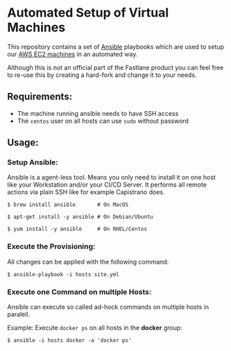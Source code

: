 # Automated Setup of Virtual Machines

This repository contains a set of [Ansible][ansible] playbooks which are used to setup our [AWS EC2 machines][wiki-aws] in an automated way.

Although this is not an official part of the Fastlane product you can feel free to re-use this by creating a hard-fork and change it to your needs.

## Requirements:

* The machine running ansible needs to have SSH access
* The `centos` user on all hosts can use `sudo` without password

## Usage:

### Setup Ansible:

Ansible is a agent-less tool. Means you only need to install it on one host like your Workstation and/or your CI/CD Server. It performs all remote actions via plain SSH like for example Capistrano does.

```shell
$ brew install ansible       # On MacOS

$ apt-get install -y ansible # On Debian/Ubuntu

$ yum install -y ansible     # On RHEL/Centos
```

### Execute the Provisioning:

All changes can be applied with the following command:

```shell
$ ansible-playbook -i hosts site.yml
```

### Execute one Command on multiple Hosts:

Ansible can execute so called ad-hock commands on multiple hosts in paralell.

Example: Execute `docker ps` on all hosts in the **docker** group:

```shell
$ ansible -i hosts docker -a 'docker ps'
```

[ansible]: https://github.com/ansible/ansible
[wiki-aws]: https://github.fidor.de/fastlane/_internal/wiki/AWS

